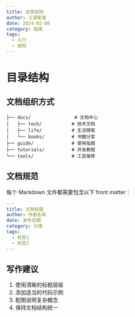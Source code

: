 ```yaml
---
title: 目录结构
author: 江湖笔者
date: 2024-02-08
category: 指南
tags:
  - 入门
  - 结构
---
```


# 目录结构

## 文档组织方式

```
├── docs/                # 文档中心
│   ├── tech/           # 技术文档
│   ├── life/           # 生活随笔
│   └── books/          # 书籍分享
├── guide/              # 使用指南
├── tutorials/          # 开发教程
└── tools/              # 工具推荐
```

## 文档规范

每个 Markdown 文件都需要包含以下 front matter：

```yaml
---
title: 文档标题
author: 作者名称
date: 发布日期
category: 分类
tags:
  - 标签1
  - 标签2
---
```

## 写作建议

1. 使用清晰的标题层级
2. 添加适当的代码示例
3. 配图说明复杂概念
4. 保持文档结构统一